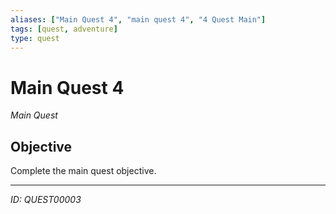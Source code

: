 ```yaml
---
aliases: ["Main Quest 4", "main quest 4", "4 Quest Main"]
tags: [quest, adventure]
type: quest
---
```


# Main Quest 4

*Main Quest*

## Objective
Complete the main quest objective.

---
*ID: QUEST00003*